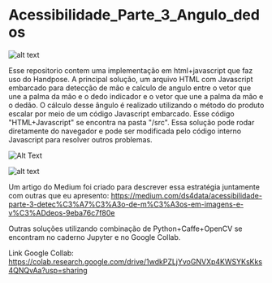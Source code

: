 # Acessibilidade_Parte_3_Angulo_dedos
![alt text](https://zenodo.org/badge/303412549.svg)

Esse repositorio contem uma implementação em html+javascript que faz uso do Handpose.
A principal solução, um arquivo HTML com Javascript embarcado para detecção de mão e calculo de angulo entre o vetor que une a palma da mão e o dedo indicador e o vetor que une a palma da mão e o dedão. O cálculo desse ângulo é realizado utilizando o método do produto escalar por meio de um código Javascript embarcado. Esse código "HTML+Javascript" se encontra na pasta "/src". Essa solução pode rodar diretamente do navegador e pode ser modificada pelo código interno Javascript para resolver outros problemas.

![Alt Text](https://github.com/{user}/{repo}/raw/{branch}/path/to/image.gif)

![alt text](https://miro.medium.com/max/709/1*UwH0y7rYQY8PNqbq2BvghA.png)

Um artigo do Medium foi criado para descrever essa estratégia juntamente com outras que eu apresento: https://medium.com/ds4data/acessibilidade-parte-3-detec%C3%A7%C3%A3o-de-m%C3%A3os-em-imagens-e-v%C3%ADdeos-9eba76c7f80e

Outras soluções utilizando combinação de Python+Caffe+OpenCV se encontram no caderno Jupyter e no Google Collab.

Link Google Collab: https://colab.research.google.com/drive/1wdkPZLjYvoGNVXp4KWSYKsKks4QNQvAa?usp=sharing
